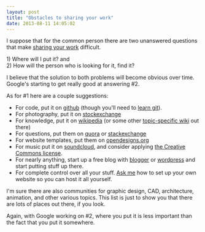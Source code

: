 ```yaml
---
layout: post
title: "Obstacles to sharing your work"
date: 2013-08-11 14:05:02
---
```


<p class="p1">
  I suppose that for the common person there are two unanswered questions that make <a href="http://bryanbraun.com/2013/08/10/change-the-world-with-5-more-effort" title="Change the world with 5 percent more effort">sharing your work</a> difficult.
</p>

<p class="p1">
  1) Where will I put it? and<br />2) How will the person who is looking for it, find it?
</p>

<p class="p1">
  I believe that the solution to both problems will become obvious over time. Google's starting to get really good at answering #2.
</p>

<p class="p1">
  As for #1 here are a couple suggestions:
</p>

<ul class="ul1">
  <li class="li1">
    For code, put it on <a href="https://github.com/"><span class="s1">github</span></a> (though you'll need to <a href="http://www.codeschool.com/courses/try-git"><span class="s1">learn git</span></a>).
  </li>
  <li class="li1">
    For photography, put it on <a href="http://www.sxc.hu/help/1"><span class="s1">stockexchange</span></a>
  </li>
  <li class="li1">
    For knowledge, put it on <a href="http://wikipedia.org/"><span class="s1">wikipedia</span></a> (or some other <a href="http://www.wikia.com/Wikia"><span class="s1">topic-specific wiki</span></a> out there)
  </li>
  <li class="li1">
    For questions, put them on <a href="http://www.quora.com/"><span class="s1">quora</span></a> or <a href="http://stackexchange.com/"><span class="s1">stackexchange</span></a>
  </li>
  <li class="li1">
    For website templates, put them on <a href="http://www.opendesigns.org/"><span class="s1">opendesigns.org</span></a>
  </li>
  <li class="li1">
    For music put it on <a href="https://soundcloud.com/"><span class="s1">soundcloud</span></a>, and consider applying <a href="http://help.soundcloud.com/customer/portal/articles/243852-what-is-creative-commons-"><span class="s1">the Creative Commons license</span></a>.
  </li>
  <li class="li1">
    For nearly anything, start up a free blog with <a href="http://blogger.com/"><span class="s1">blogger</span></a> or <a href="http://wordpress.com/"><span class="s1">wordpress</span></a> and start putting stuff up there.
  </li>
  <li class="li1">
    For complete control over all your stuff. <a href="http://bryanbraun.com/contact"><span class="s1">Ask me</span></a> how to set up your own website so you can host it all yourself.
  </li>
</ul>

<p class="p1">
  I'm sure there are also communities for graphic design, CAD, architecture, animation, and other various topics. This list is just to show you that there are lots of places out there, if you look.
</p>

<p class="p1">
  Again, with Google working on #2, where you put it is less important than the fact that you put it somewhere.
</p>